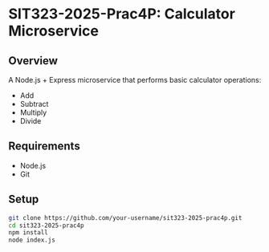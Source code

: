 # SIT323-2025-Prac4P: Calculator Microservice

## Overview
A Node.js + Express microservice that performs basic calculator operations:
- Add
- Subtract
- Multiply
- Divide

## Requirements
- Node.js
- Git

## Setup

```bash
git clone https://github.com/your-username/sit323-2025-prac4p.git
cd sit323-2025-prac4p
npm install
node index.js
